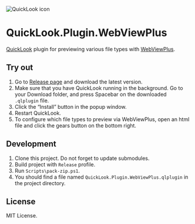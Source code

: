 ![QuickLook icon](https://user-images.githubusercontent.com/1687847/29485863-8cd61b7c-84e2-11e7-97d5-eacc2ba10d28.png)

# QuickLook.Plugin.WebViewPlus

[QuickLook](https://github.com/QL-Win/QuickLook) plugin for previewing various file types with [WebViewPlus](https://github.com/mooflu/WebViewPlus).

## Try out

1. Go to [Release page](https://github.com/mooflu/QuickLook.Plugin.WebViewPlus/releases) and download the latest version.
2. Make sure that you have QuickLook running in the background. Go to your Download folder, and press <key>Spacebar</key> on the downloaded `.qlplugin` file.
3. Click the “Install” button in the popup window.
4. Restart QuickLook.
5. To configure which file types to preview via WebViewPlus, open an html file and click the gears button on the bottom right.

## Development

 1. Clone this project. Do not forget to update submodules.
 2. Build project with `Release` profile.
 3. Run `Scripts\pack-zip.ps1`.
 4. You should find a file named `QuickLook.Plugin.WebViewPlus.qlplugin` in the project directory.

## License

MIT License.

